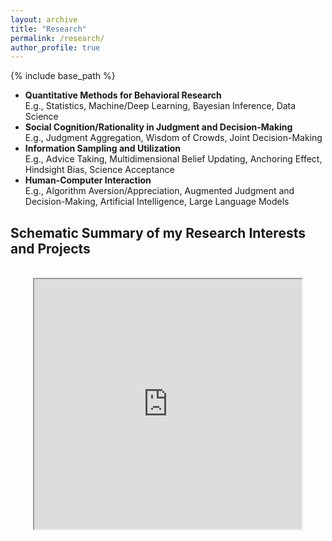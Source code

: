 ```yaml
---
layout: archive
title: "Research"
permalink: /research/
author_profile: true
---
```


{% include base_path %}

- <b>Quantitative Methods for Behavioral Research</b><br> E.g., Statistics, Machine/Deep Learning, Bayesian Inference, Data Science
-	<b>Social Cognition/Rationality in Judgment and Decision-Making</b><br> E.g., Judgment Aggregation, Wisdom of Crowds, Joint Decision-Making
-	<b>Information Sampling and Utilization</b><br> E.g., Advice Taking, Multidimensional Belief Updating, Anchoring Effect, Hindsight Bias, Science Acceptance
-	<b>Human-Computer Interaction</b><br> E.g., Algorithm Aversion/Appreciation, Augmented Judgment and Decision-Making, Artificial Intelligence, Large Language Models


## Schematic Summary of my Research Interests and Projects

<br>
<div style="text-align: center"> 
  <iframe src="https://drive.google.com/file/d/11Ar0HXOfNkAxqcWyDZTlQ8ZeMAeLh17d/preview" width="85%" height="400px"></iframe>
</div>

